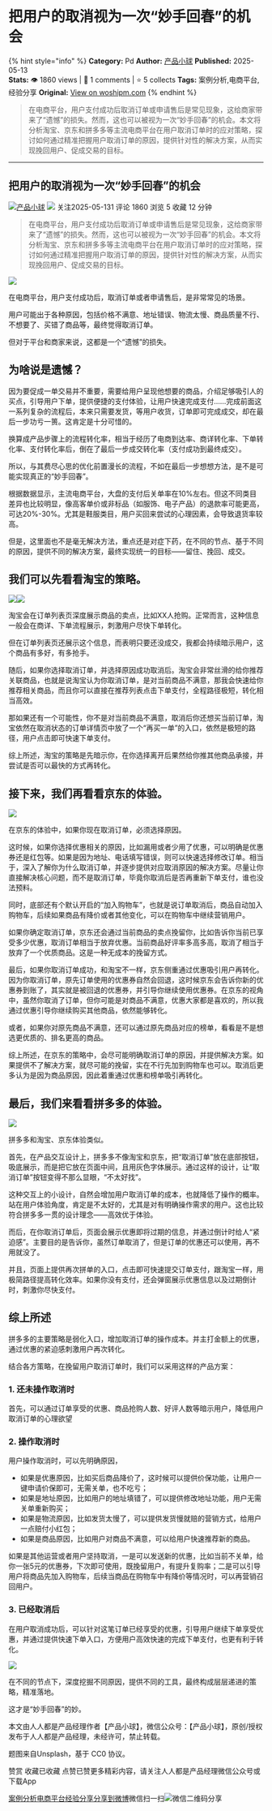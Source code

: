 # 把用户的取消视为一次“妙手回春”的机会
{% hint style="info" %}
**Category:** Pd
**Author:** [产品小球](https://www.woshipm.com/u/834996)
**Published:** 2025-05-13  
**Stats:** 👁️ 1860 views | 💬 1 comments | ⭐ 5 collects
**Tags:** 案例分析,电商平台,经验分享
**Original:** [View on woshipm.com](https://www.woshipm.com/pd/6216144.html)
{% endhint %}
> 在电商平台，用户支付成功后取消订单或申请售后是常见现象，这给商家带来了“遗憾”的损失。然而，这也可以被视为一次“妙手回春”的机会。本文将分析淘宝、京东和拼多多等主流电商平台在用户取消订单时的应对策略，探讨如何通过精准把握用户取消订单的原因，提供针对性的解决方案，从而实现挽回用户、促成交易的目标。

---

## 把用户的取消视为一次“妙手回春”的机会

[![](https://static.woshipm.com/view/woshipm_api_def_20230312202339_3173.jpeg?imageView2/1/w/72/h/72/q/100)](https://www.woshipm.com/u/834996)[产品小球](https://www.woshipm.com/u/834996) ![](https://static.woshipm.com/tag/1121_1@2x.png) 关注2025-05-131 评论 1860 浏览 5 收藏 12 分钟

> 在电商平台，用户支付成功后取消订单或申请售后是常见现象，这给商家带来了“遗憾”的损失。然而，这也可以被视为一次“妙手回春”的机会。本文将分析淘宝、京东和拼多多等主流电商平台在用户取消订单时的应对策略，探讨如何通过精准把握用户取消订单的原因，提供针对性的解决方案，从而实现挽回用户、促成交易的目标。

![](https://image.woshipm.com/2023/04/14/718fde40-da8e-11ed-b69c-00163e0b5ff3.jpg)

在电商平台，用户支付成功后，取消订单或者申请售后，是非常常见的场景。

用户可能出于各种原因，包括价格不满意、地址错误、物流太慢、商品质量不行、不想要了、买错了商品等，最终觉得取消订单。

但对于平台和商家来说，这都是一个“遗憾”的损失。

## 为啥说是遗憾？

因为要促成一单交易并不重要，需要给用户呈现他想要的商品，介绍足够吸引人的买点，引导用户下单，提供便捷的支付体验，让用户快速完成支付……完成前面这一系列复杂的流程后，本来只需要发货，等用户收货，订单即可完成成交，却在最后一步功亏一篑。这肯定是十分可惜的。

换算成产品步骤上的流程转化率，相当于经历了电商到达率、商详转化率、下单转化率、支付转化率后，倒在了最后一步成交转化率（支付成功到最终成交）。

所以，与其费尽心思的优化前置漫长的流程，不如在最后一步想想方法，是不是可能实现真正的“妙手回春”。

根据数据显示，主流电商平台，大盘的支付后关单率在10%左右。但这不同类目差异也比较明显，像高客单价或非标品（如服饰、电子产品）的退款率可能更高，可达20%-30%。尤其是鞋服类目，用户买回来尝试的心理因素，会导致退货率较高。

但是，这里面也不是毫无解决方法，重点还是对症下药，在不同的节点、基于不同的原因，提供不同的解决方案，最终实现统一的目标——留住、挽回、成交。

## 我们可以先看看淘宝的策略。

![](https://image.woshipm.com/2025/05/12/64d4be34-2f35-11f0-821c-00163e09d72f.png)![](https://image.woshipm.com/2025/05/12/65cfd922-2f35-11f0-821c-00163e09d72f.png)

淘宝会在订单列表页深度展示商品的卖点，比如XX人抢购。正常而言，这种信息一般会在商详、下单流程展示，刺激用户尽快下单转化。

但在订单列表页还展示这个信息，而表明只要还没成交，我都会持续暗示用户，这个商品有多好，有多抢手。

随后，如果你选择取消订单，并选择原因成功取消后。淘宝会非常丝滑的给你推荐关联商品，也就是说淘宝认为你取消订单，是对当前商品不满意，那我会快速给你推荐相关商品，而且你可以直接在推荐列表点击下单支付，全程路径极短，转化相当高效。

那如果还有一个可能性，你不是对当前商品不满意，取消后你还想买当前订单，淘宝依然在取消状态的订单详情页中放了一个“再买一单”的入口，依然是极短的路径，用户点击即可快速下单支付。

综上所述，淘宝的策略是先暗示你，在你选择离开后果然给你推其他商品承接，并尝试是否可以最快的方式再转化。

## 接下来，我们再看看京东的体验。

![](https://image.woshipm.com/2025/05/12/66b69e02-2f35-11f0-821c-00163e09d72f.png)

在京东的体验中，如果你现在取消订单，必须选择原因。

这时候，如果你选择优惠相关的原因，比如漏用或者少用了优惠，可以明确是优惠券还是红包等。如果是因为地址、电话填写错误，则可以快速选择修改订单。相当于，深入了解你为什么取消订单，并逐步提供对应取消原因的解决方案。尽量让你直接解决核心问题，而不是取消订单，毕竟你取消后是否再重新下单支付，谁也没法预料。

同时，底部还有个默认开启的“加入购物车”，也就是说订单取消后，商品自动加入购物车，后续如果商品有降价或者其他变化，可以在购物车中继续营销用户。

如果你确定取消订单，京东还会通过当前商品的卖点挽留你，比如告诉你当前已享受多少优惠，取消订单相当于放弃优惠。当前商品好评率多高多高，取消了相当于放弃了一个优质商品。这是一种无成本的挽留方式。

最后，如果你取消订单成功，和淘宝不一样，京东侧重通过优惠吸引用户再转化。因为你取消订单，原先订单使用的优惠券自然会回退，这时候京东会告诉你新的优惠券到账了，其实就是被回退的优惠券，并引导你继续使用优惠券。在京东的视角中，虽然你取消了订单，但你可能是对商品不满意，优惠大家都是喜欢的，所以我通过优惠引导你继续购买其他商品，依然能够转化。

或者，如果你对原先商品不满意，还可以通过原先商品对应的榜单，看看是不是想选更优质的、排名更高的商品。

综上所述，在京东的策略中，会尽可能明确取消订单的原因，并提供解决方案。如果提供不了解决方案，就尽可能的挽留，实在不行先加到购物车也可以。取消后更多认为是因为商品原因，因此着重通过优惠和榜单吸引再转化。

## 最后，我们来看看拼多多的体验。

![](https://image.woshipm.com/2025/05/12/67d7d576-2f35-11f0-821c-00163e09d72f.png)

拼多多和淘宝、京东体验类似。

首先，在产品交互设计上，拼多多不像淘宝和京东，把“取消订单”放在底部按钮，吸底展示，而是把它放在页面中间，且用灰色字体展示。通过这样的设计，让“取消订单”按钮变得不那么显眼，“不太好找”。

这种交互上的小设计，自然会增加用户取消订单的成本，也就降低了操作的概率。站在用户体验角度，肯定是不太好的，尤其是对有明确操作需求的用户。这也比较符合拼多多一贯的设计理念——高效优于体验。

而后，在你取消订单后，页面会展示优惠即将过期的信息，并通过倒计时给人“紧迫感”。主要目的是告诉你，虽然订单取消了，但是订单的优惠还可以使用，再不用就没了。

并且，页面上提供再次拼单的入口，点击即可快速提交订单支付，跟淘宝一样，用极简路径提高转化效率。如果你没有支付，还会弹窗展示优惠信息以及过期倒计时，刺激你尽快支付。

## 综上所述

拼多多的主要策略是弱化入口，增加取消订单的操作成本。并主打金额上的优惠，通过优惠的紧迫感刺激用户再次转化。

结合各方策略，在挽留用户取消订单时，我们可以采用这样的产品方案：

### 1\. 还未操作取消时

首先，可以通过订单享受的优惠、商品抢购人数、好评人数等暗示用户，降低用户取消订单的心理欲望

### 2\. 操作取消时

用户操作取消时，可以先明确原因，

*   如果是优惠原因，比如买后商品降价了，这时候可以提供价保功能，让用户一键申请价保即可，无需关单，也不吃亏；
*   如果是地址原因，比如用户的地址填错了，可以提供修改地址功能，用户无需关单重新购买；
*   如果是物流原因，比如发货太慢了，可以提供发货慢就赔的营销方式，给用户一点赔付小红包；
*   如果是商品原因，比如用户对商品不满意，可以给用户快速推荐新的商品。

如果是其他运营或者用户坚持取消，一是可以发送新的优惠，比如当前不关单，给你一张5元的优惠券，下次即可使用，既挽留用户，有提升复购率；二是可以引导用户将商品先加入购物车，后续当商品在购物车中有降价等情况时，可以再营销召回用户。

### 3\. 已经取消后

在用户取消成功后，可以针对这笔订单已经享受的优惠，引导用户继续下单享受优惠，并通过提供快速下单入口，方便用户高效快速的完成下单支付，也更有利于转化。

![](https://image.woshipm.com/2025/05/12/68a255a8-2f35-11f0-821c-00163e09d72f.png)

在不同的节点下，深度挖掘不同原因，提供不同的工具，最终构成层层递进的策略，精准落地。

这才是“妙手回春”的妙。

本文由人人都是产品经理作者【产品小球】，微信公众号：【产品小球】，原创/授权 发布于人人都是产品经理，未经许可，禁止转载。

题图来自Unsplash，基于 CC0 协议。

赞赏 收藏已收藏 点赞已赞更多精彩内容，请关注人人都是产品经理微信公众号或下载App

[案例分析](https://www.woshipm.com/tag/%e6%a1%88%e4%be%8b%e5%88%86%e6%9e%90)[电商平台](https://www.woshipm.com/tag/%e7%94%b5%e5%95%86%e5%b9%b3%e5%8f%b0)[经验分享](https://www.woshipm.com/tag/%e7%bb%8f%e9%aa%8c%e5%88%86%e4%ba%ab)[分享到微博](https://service.weibo.com/share/share.php?appkey=2775287854&title=把用户的取消视为一次“妙手回春”的机会&url=https://www.woshipm.com/pd/6216144.html&pic=https://image.woshipm.com/2023/04/14/718fde40-da8e-11ed-b69c-00163e0b5ff3.jpg)微信扫一扫![微信二维码](https://api.pwmqr.com/qrcode/create/?url=https://www.woshipm.com/pd/6216144.html)分享
